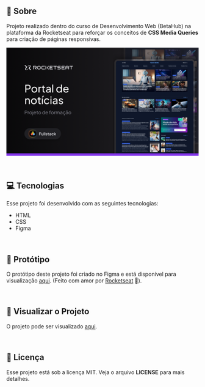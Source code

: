 ## 📖 Sobre

Projeto realizado dentro do curso de Desenvolvimento Web (BetaHub) na plataforma da Rocketseat para reforçar os conceitos de **CSS Media Queries** para criação de páginas responsivas.

<p align="center">  
   <img src="resources/banner.png" alt="Banner do projeto"/> 
</p>

<br/>

## 💻 Tecnologias

Esse projeto foi desenvolvido com as seguintes tecnologias:

- HTML
- CSS
- Figma

<br/>

## 🎨 Protótipo

O protótipo deste projeto foi criado no Figma e está disponível para visualização [aqui](https://www.figma.com/community/file/1362166020452569562). (Feito com amor por [Rocketseat](https://www.rocketseat.com.br) 💜).

<br/>

## 🚀 Visualizar o Projeto

O projeto pode ser visualizado [aqui](https://nicolevlc.github.io/projeto-portal-de-noticias/).

<br/>

## 📝 Licença
Esse projeto está sob a licença MIT. Veja o arquivo **LICENSE** para mais detalhes.